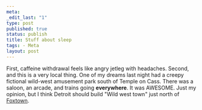 ```yaml
--- 
meta: 
_edit_last: "1" 
type: post 
published: true 
status: publish 
title: Stuff about sleep 
tags: - Meta 
layout: post 
--- 
```


First, caffeine withdrawal feels like angry jetleg with headaches. Second, and this is a very local thing. One of my dreams last night had a creepy fictional wild-west amusement park south of Temple on Cass. There was a saloon, an arcade, and trains going **everywhere**. It was AWESOME. Just my opinion, but I think Detroit should build "Wild west town" just north of [Foxtown](http://en.wikipedia.org/wiki/Bricktown%2C_Detroit).